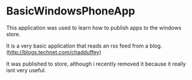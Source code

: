 BasicWindowsPhoneApp
===========

This application was used to learn how to publish apps to the windows store.

It is a very basic application that reads an rss feed from a blog. (http://blogs.technet.com/chadduffey)

It was published to store, although i recently removed it because it really isnt very useful.
